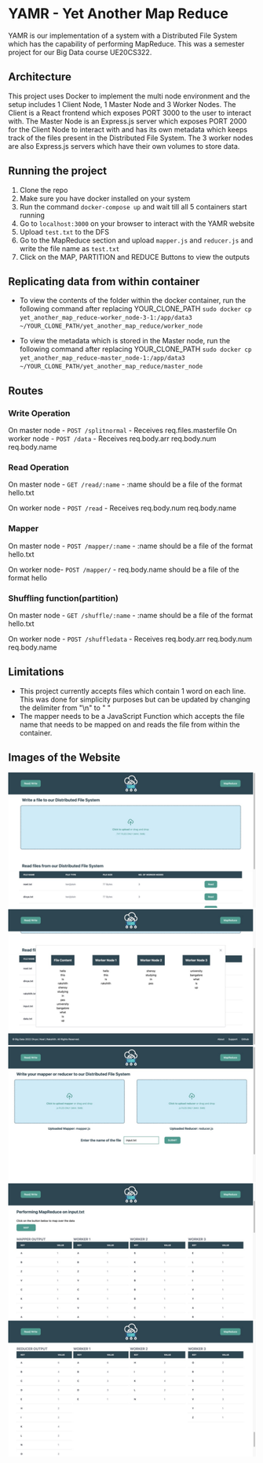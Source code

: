# YAMR - Yet Another Map Reduce

YAMR is our implementation of a system with a Distributed File System which has the capability of performing MapReduce. This was a semester project for our Big Data course UE20CS322.

## Architecture

This project uses Docker to implement the multi node environment and the setup includes 1 Client Node, 1 Master Node and 3 Worker Nodes.
The Client is a React frontend which exposes PORT 3000 to the user to interact with.
The Master Node is an Express.js server which exposes PORT 2000 for the Client Node to interact with and has its own metadata which keeps track of the files present in the Distributed File System.
The 3 worker nodes are also Express.js servers which have their own volumes to store data.

## Running the project
 
1. Clone the repo
2. Make sure you have docker installed on your system
3. Run the command `docker-compose up` and wait till all 5 containers start running
4. Go to `localhost:3000` on your browser to interact with the YAMR website
5. Upload `test.txt` to the DFS
6. Go to the MapReduce section and upload `mapper.js` and `reducer.js` and write the file name as `test.txt`
7. Click on the MAP, PARTITION and REDUCE Buttons to view the outputs

## Replicating data from within container
- To view the contents of the folder within the docker container, run the following command after replacing YOUR_CLONE_PATH
`sudo docker cp yet_another_map_reduce-worker_node-3-1:/app/data3 ~/YOUR_CLONE_PATH/yet_another_map_reduce/worker_node`

- To view the metadata which is stored in the Master node, run the following command after replacing YOUR_CLONE_PATH
`sudo docker cp yet_another_map_reduce-master_node-1:/app/data3 ~/YOUR_CLONE_PATH/yet_another_map_reduce/master_node`

## Routes
### Write Operation

On master node - 
  `POST /splitnormal` - Receives req.files.masterfile
On worker node - 
  `POST /data` - Receives req.body.arr req.body.num req.body.name

### Read Operation

On master node - 
  `GET /read/:name` - :name should be a file of the format hello.txt

On worker node - 
  `POST /read` - Receives req.body.num req.body.name

### Mapper

On master node -
`POST /mapper/:name` - :name should be a file of the format hello.txt

On worker node- 
`POST /mapper/` - req.body.name should be a file of the format hello

### Shuffling function(partition)

On master node -
`GET /shuffle/:name` - :name should be a file of the format hello.txt

On worker node -
`POST /shuffledata` - Receives req.body.arr req.body.num req.body.name

## Limitations

- This project currently accepts files which contain 1 word on each line. This was done for simplicity purposes but can be updated by changing the delimiter from "\n" to " "
- The mapper needs to be a JavaScript Function which accepts the file name that needs to be mapped on and reads the file from within the container.

## Images of the Website

![Write Operation](images/img1.jpeg) ![Read Operation](images/img2.jpeg)
![Upload Mapper/Reducer](images/img3.jpeg) ![Mapper Output](images/img4.jpeg)
![Reducer Output](images/img5.jpeg)

